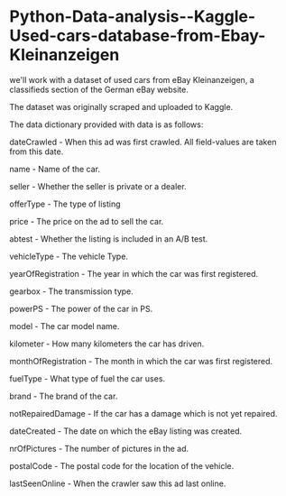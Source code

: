 # Python-Data-analysis--Kaggle-Used-cars-database-from-Ebay-Kleinanzeigen

we'll work with a dataset of used cars from eBay Kleinanzeigen, a classifieds section of the German eBay website.

The dataset was originally scraped and uploaded to Kaggle.

The data dictionary provided with data is as follows:

dateCrawled - When this ad was first crawled. All field-values are taken from this date.

name - Name of the car.

seller - Whether the seller is private or a dealer.

offerType - The type of listing

price - The price on the ad to sell the car.

abtest - Whether the listing is included in an A/B test.

vehicleType - The vehicle Type.

yearOfRegistration - The year in which the car was first registered.

gearbox - The transmission type.

powerPS - The power of the car in PS.

model - The car model name.

kilometer - How many kilometers the car has driven.

monthOfRegistration - The month in which the car was first registered.

fuelType - What type of fuel the car uses.

brand - The brand of the car.

notRepairedDamage - If the car has a damage which is not yet repaired.

dateCreated - The date on which the eBay listing was created.

nrOfPictures - The number of pictures in the ad.

postalCode - The postal code for the location of the vehicle.

lastSeenOnline - When the crawler saw this ad last online.



